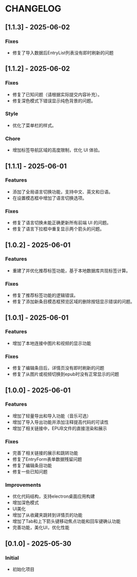 # CHANGELOG

## [1.1.3] - 2025-06-02

### Fixes
- 修复了导入数据后EntryList列表没有即时刷新的问题

## [1.1.2] - 2025-06-02

### Fixes
- 修复了已知问题（请根据实际提交内容补充）。
- 修复深色模式下错误显示纯色背景的问题。

### Style
- 优化了菜单栏的样式。

### Chore
- 增加标签导航区域的高度限制，优化 UI 体验。

## [1.1.1] - 2025-06-01

### Features
- 添加了全局语言切换功能，支持中文、英文和日语。
- 在设置模态框中增加了语言切换选项。

### Fixes
- 修复了语言切换未能正确更新所有前端 UI 的问题。
- 修复了语言下拉框中重复显示两个箭头的问题。

## [1.0.2] - 2025-06-01

### Features
- 重建了并优化推荐标签功能，基于本地数据库共现标签计算。

### Fixes
- 修复了推荐标签功能的逻辑错误。
- 修复了添加新条目模态框预览区域的删除按钮显示错误的问题。

## [1.0.1] - 2025-06-01

### Features
- 增加了本地连接中图片和视频的显示功能

### Fixes
- 修复了编辑条目后，详情页没有即时刷新的问题
- 修复了从图片或视频切换到epub时没有正常显示的问题

## [1.0.0] - 2025-06-01

### Features
- 增加了轻量导出和导入功能（音乐可选）
- 增加了导入导出功能并添加注释提高代码的可读性
- 增加了相关链接中，EPUB文件的直接渲染和展示

### Fixes
- 完善了相关链接的展示和跳转功能
- 修复了EntryForm表单数据残留问题
- 修复了编辑条目功能
- 修复一些已知问题

### Improvements
- 优化代码结构，支持electron桌面应用构建
- 增加深色模式
- UI美化
- 增加了从收藏夹跳转到详情页的功能
- 增加了Tab和上下箭头键移动焦点功能和回车键确认功能
- 完善功能，美化UI，优化性能

## [0.1.0] - 2025-05-30

### Initial
- 初始化项目
